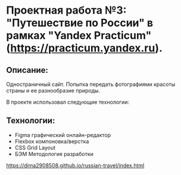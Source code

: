 # Проектная работа №3: "Путешествие по России" в рамках "Yandex Practicum" (https://practicum.yandex.ru).

## Описание: 
Одностраничный сайт. Попытка передать фотографиями красоты страны и ее разнообразие природы.

В проекте использовал следующие технологии:
## Технологии: 
* Figma графический онлайн-редактор 
* Flexbox компоновка/верстка
* CSS Grid Layout  
* БЭМ Методология разработки

https://dima2908508.github.io/russian-travel/index.html 
